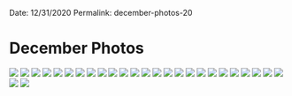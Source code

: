 
Date: 12/31/2020
Permalink: december-photos-20


# December Photos

![](https://i.imgur.com/aOWVE8j.jpg)
![](https://i.imgur.com/w7y59C8.jpg)
![](https://i.imgur.com/oVmGac8.jpg)
![](https://i.imgur.com/58P2rbM.jpg)
![](https://i.imgur.com/aeTwsuj.jpg)
![](https://i.imgur.com/OzK9vA9.jpg)
![](https://i.imgur.com/Uom7MgZ.jpg)
![](https://i.imgur.com/L3fpPpD.jpg)
![](https://i.imgur.com/4dOG8nO.jpg)
![](https://i.imgur.com/7jYNcsv.jpg)
![](https://i.imgur.com/MnpP7Dh.jpg)
![](https://i.imgur.com/xRhmQ0n.jpg)
![](https://i.imgur.com/DvTGGZi.jpg)
![](https://i.imgur.com/S0MXQva.jpg)
![](https://i.imgur.com/gw6uK7h.jpg)
![](https://i.imgur.com/ujHXQMC.jpg)
![](https://i.imgur.com/aGLIIu5.jpg)
![](https://i.imgur.com/NIDljN1.jpg)
![](https://i.imgur.com/Zjo9T6v.jpg)
![](https://i.imgur.com/JHHpOvP.jpg)
![](https://i.imgur.com/iwHzTwH.jpg)
![](https://i.imgur.com/pYjTQtV.jpg)
![](https://i.imgur.com/PUzr0Rc.jpg)
![](https://i.imgur.com/gZRgMNS.jpg)
![](https://i.imgur.com/HJOTLMu.jpg)
![](https://i.imgur.com/Vi1wiW3.jpg)
![](https://i.imgur.com/4jQAt8U.jpg)
